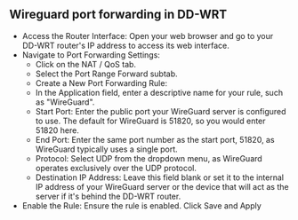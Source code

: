 ## Wireguard port forwarding in DD-WRT

* Access the Router Interface: Open your web browser and go to your DD-WRT router's IP address to access its web interface.
* Navigate to Port Forwarding Settings:
  * Click on the NAT / QoS tab.
  * Select the Port Range Forward subtab.
  * Create a New Port Forwarding Rule:
  * In the Application field, enter a descriptive name for your rule, such as "WireGuard".
  * Start Port: Enter the public port your WireGuard server is configured to use. The default for WireGuard is 51820, so you would enter 51820 here.
  * End Port: Enter the same port number as the start port, 51820, as WireGuard typically uses a single port.
  * Protocol: Select UDP from the dropdown menu, as WireGuard operates exclusively over the UDP protocol.
  * Destination IP Address: Leave this field blank or set it to the internal IP address of your WireGuard server or the device that will act as the server if it's behind the DD-WRT router.
* Enable the Rule: Ensure the rule is enabled. Click Save and Apply
